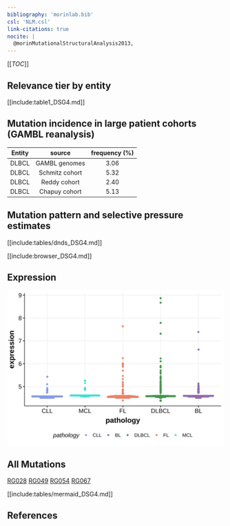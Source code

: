 ```yaml
---
bibliography: 'morinlab.bib'
csl: 'NLM.csl'
link-citations: true
nocite: |
  @morinMutationalStructuralAnalysis2013, 
---
```

[[_TOC_]]



## Relevance tier by entity

[[include:table1_DSG4.md]]

## Mutation incidence in large patient cohorts (GAMBL reanalysis)

|Entity|source        |frequency (%)|
|:------:|:--------------:|:-------------:|
|DLBCL |GAMBL genomes |3.06         |
|DLBCL |Schmitz cohort|5.32         |
|DLBCL |Reddy cohort  |2.40         |
|DLBCL |Chapuy cohort |5.13         |

## Mutation pattern and selective pressure estimates

[[include:tables/dnds_DSG4.md]]




[[include:browser_DSG4.md]]

## Expression
![](images/gene_expression/DSG4_by_pathology.svg)
<!-- ORIGIN: morinMutationalStructuralAnalysis2013 -->
<!-- DLBCL: morinMutationalStructuralAnalysis2013 -->

## All Mutations

[RG028](https://www.bcgsc.ca/downloads/morinlab/GAMBL/Morin_2013/RG028.html)
[RG049](https://www.bcgsc.ca/downloads/morinlab/GAMBL/Morin_2013/RG049.html)
[RG054](https://www.bcgsc.ca/downloads/morinlab/GAMBL/Morin_2013/RG054.html)
[RG067](https://www.bcgsc.ca/downloads/morinlab/GAMBL/Morin_2013/RG067.html)

[[include:tables/mermaid_DSG4.md]]

## References

